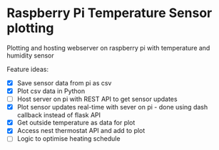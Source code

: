 # Raspberry Pi Temperature Sensor plotting

Plotting and hosting webserver on raspberry pi with temperature and humidity sensor

Feature ideas:
- [x] Save sensor data from pi as csv
- [X] Plot csv data in Python
- [ ] Host server on pi with REST API to get sensor updates
- [X] Plot sensor updates real-time with sever on pi - done using dash callback instead of flask API
- [X] Get outside temperature as data for plot
- [X] Access nest thermostat API and add to plot
- [ ] Logic to optimise heating schedule